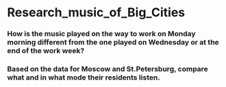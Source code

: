 # Research_music_of_Big_Cities
### How is the music played on the way to work on Monday morning different from the one played on Wednesday or at the end of the work week?
### Based on the data for Moscow and St.Petersburg, compare what and in what mode their residents listen.
